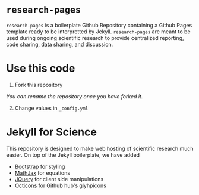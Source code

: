# ``research-pages``

``research-pages`` is a boilerplate Github Repository containing a Github Pages template ready to be interpretted by Jekyll.  ``research-pages`` are meant to be used during ongoing scientific research to provide centralized reporting, code sharing, data sharing, and discussion.

# Use this code

1. Fork this repository
  
  *You can rename the repository once you have forked it.*

2. Change values in ``_config.yml``

# Jekyll for Science

This repository is designed to make web hosting of scientific research much easier.  On top of the Jekyll boilerplate, we have added

* [Bootstrap](http://getbootstrap.com) for styling
* [MathJax](www.mathjax.org) for equations
* [JQuery](www.jquery.com) for client side manipulations
* [Octicons](https://octicons.github.com/) for Github hub's glyhpicons
